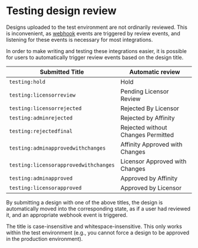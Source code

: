 # Testing design review

Designs uploaded to the test environment are not ordinarily reviewed. This is inconvenient, as [webhook](webhooks.md) events are
triggered by review events, and listening for these events is necessary for most integrations.

In order to make writing and testing these integrations easier, it is possible for users to automatically trigger review
events based on the design title.

| Submitted Title                       |                   Automatic review |
| ------------------------------------- | ---------------------------------- |
| `testing:hold`                        | Hold                               |
| `testing:licensorreview`              | Pending Licensor Review            |
| `testing:licensorrejected`            | Rejected By Licensor               |
| `testing:adminrejected`               | Rejected by Affinity               |
| `testing:rejectedfinal`               | Rejected without Changes Permitted |
| `testing:adminapprovedwithchanges`    | Affinity Approved with Changes     |
| `testing:licensorapprovedwithchanges` | Licensor Approved with Changes     |
| `testing:adminapproved`               | Approved by Affinity               |
| `testing:licensorapproved`            | Approved by Licensor               |


By submitting a design with one of the above titles, the design is automatically moved into the corresponding
state, as if a user had reviewed it, and an appropriate webhook event is triggered.

The title is case-insensitive and whitespace-insensitive. This only works within the test environment (e.g., you cannot
force a design to be approved in the production environment).
